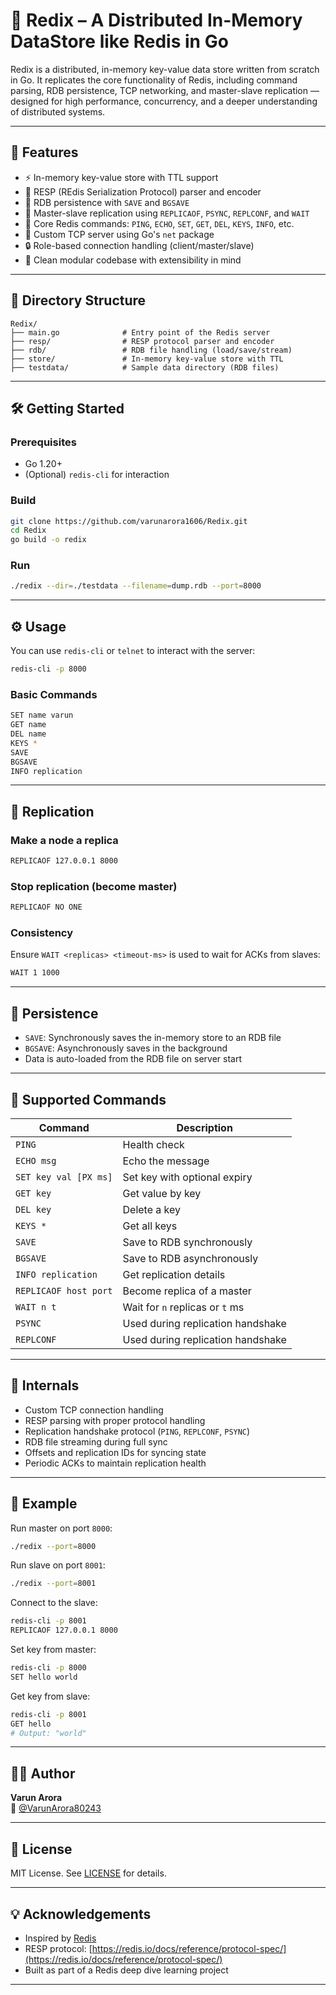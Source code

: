 # 🔴 Redix – A Distributed In-Memory DataStore like Redis in Go

Redix is a distributed, in-memory key-value data store written from scratch in Go. It replicates the core functionality of Redis, including command parsing, RDB persistence, TCP networking, and master-slave replication — designed for high performance, concurrency, and a deeper understanding of distributed systems.

---

## 🚀 Features

- ⚡ In-memory key-value store with TTL support
- 💬 RESP (REdis Serialization Protocol) parser and encoder
- 💾 RDB persistence with `SAVE` and `BGSAVE`
- 🔄 Master-slave replication using `REPLICAOF`, `PSYNC`, `REPLCONF`, and `WAIT`
- 🧠 Core Redis commands: `PING`, `ECHO`, `SET`, `GET`, `DEL`, `KEYS`, `INFO`, etc.
- 🔌 Custom TCP server using Go's `net` package
- 🔒 Role-based connection handling (client/master/slave)
- 🧪 Clean modular codebase with extensibility in mind

---

## 📁 Directory Structure

```
Redix/
├── main.go              # Entry point of the Redis server
├── resp/                # RESP protocol parser and encoder
├── rdb/                 # RDB file handling (load/save/stream)
├── store/               # In-memory key-value store with TTL
├── testdata/            # Sample data directory (RDB files)
```

---

## 🛠️ Getting Started

### Prerequisites

- Go 1.20+
- (Optional) `redis-cli` for interaction

### Build

```bash
git clone https://github.com/varunarora1606/Redix.git
cd Redix
go build -o redix
```

### Run

```bash
./redix --dir=./testdata --filename=dump.rdb --port=8000
```

---

## ⚙️ Usage

You can use `redis-cli` or `telnet` to interact with the server:

```bash
redis-cli -p 8000
```

### Basic Commands

```bash
SET name varun
GET name
DEL name
KEYS *
SAVE
BGSAVE
INFO replication
```

---

## 🔁 Replication

### Make a node a replica

```bash
REPLICAOF 127.0.0.1 8000
```

### Stop replication (become master)

```bash
REPLICAOF NO ONE
```

### Consistency

Ensure `WAIT <replicas> <timeout-ms>` is used to wait for ACKs from slaves:

```bash
WAIT 1 1000
```

---

## 💾 Persistence

- `SAVE`: Synchronously saves the in-memory store to an RDB file
- `BGSAVE`: Asynchronously saves in the background
- Data is auto-loaded from the RDB file on server start

---

## 🧠 Supported Commands

| Command     | Description                             |
|-------------|-----------------------------------------|
| `PING`      | Health check                            |
| `ECHO msg`  | Echo the message                        |
| `SET key val [PX ms]` | Set key with optional expiry  |
| `GET key`   | Get value by key                        |
| `DEL key`   | Delete a key                            |
| `KEYS *`    | Get all keys                            |
| `SAVE`      | Save to RDB synchronously               |
| `BGSAVE`    | Save to RDB asynchronously              |
| `INFO replication` | Get replication details          |
| `REPLICAOF host port` | Become replica of a master    |
| `WAIT n t`  | Wait for `n` replicas or `t` ms         |
| `PSYNC`     | Used during replication handshake       |
| `REPLCONF`  | Used during replication handshake       |

---

## 🔧 Internals

- Custom TCP connection handling
- RESP parsing with proper protocol handling
- Replication handshake protocol (`PING`, `REPLCONF`, `PSYNC`)
- RDB file streaming during full sync
- Offsets and replication IDs for syncing state
- Periodic ACKs to maintain replication health

---

## 🧪 Example

Run master on port `8000`:

```bash
./redix --port=8000
```

Run slave on port `8001`:

```bash
./redix --port=8001
```

Connect to the slave:

```bash
redis-cli -p 8001
REPLICAOF 127.0.0.1 8000
```

Set key from master:

```bash
redis-cli -p 8000
SET hello world
```

Get key from slave:

```bash
redis-cli -p 8001
GET hello
# Output: "world"
```

---

<!-- ## 📈 Roadmap

- [ ] Add AOF persistence
- [ ] Support more data types (`list`, `set`, etc.)
- [ ] Add LRU eviction policy
- [ ] Add Pub/Sub functionality
- [ ] Redis Cluster support

--- -->

## 👨‍💻 Author

**Varun Arora**  
🔗 [@VarunArora80243](https://x.com/VarunArora80243)

---

## 📝 License

MIT License. See [LICENSE](./LICENSE) for details.

---

## 💡 Acknowledgements

- Inspired by [Redis](https://redis.io/)
- RESP protocol: [https://redis.io/docs/reference/protocol-spec/](https://redis.io/docs/reference/protocol-spec/)
- Built as part of a Redis deep dive learning project

---
